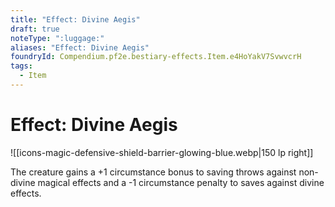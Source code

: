 ```yaml
---
title: "Effect: Divine Aegis"
draft: true
noteType: ":luggage:"
aliases: "Effect: Divine Aegis"
foundryId: Compendium.pf2e.bestiary-effects.Item.e4HoYakV7SvwvcrH
tags:
  - Item
---
```


# Effect: Divine Aegis
![[icons-magic-defensive-shield-barrier-glowing-blue.webp|150 lp right]]

The creature gains a +1 circumstance bonus to saving throws against non-divine magical effects and a -1 circumstance penalty to saves against divine effects.
